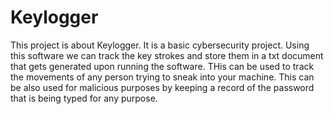 # Keylogger
This project is about Keylogger. It is a basic cybersecurity project. Using this software we can track the key strokes and store them in a txt document that gets generated upon running the software.
THis can be used to track the movements of any person trying to sneak into your machine.
This can be also used for malicious purposes by keeping a record of the password that is being typed for any purpose.

